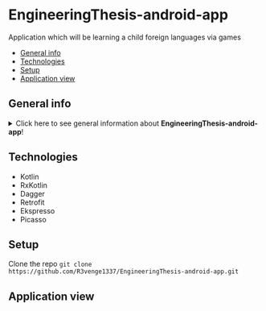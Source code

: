 # EngineeringThesis-android-app
Application which will be learning a child  foreign languages via games

* [General info](#general-info)
* [Technologies](#technologies)
* [Setup](#setup)
* [Application view](#application-view)

## General info
<details>
<summary>Click here to see general information about <b>EngineeringThesis-android-app</b>!</summary>
EngineeringThesis-android-app will be learning a child foreign languages via games

</details>

## Technologies
<ul>
<li>Kotlin</li>
<li>RxKotlin</li>
<li>Dagger</li>
<li>Retrofit</li>
<li>Ekspresso</li>
<li>Picasso</li>
</ul>

## Setup
Clone the repo
```git clone https://github.com/R3venge1337/EngineeringThesis-android-app.git```
## Application view
